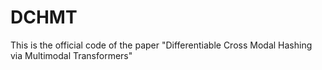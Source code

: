 # DCHMT
This is the official code of the paper "Differentiable Cross Modal Hashing via Multimodal Transformers"
